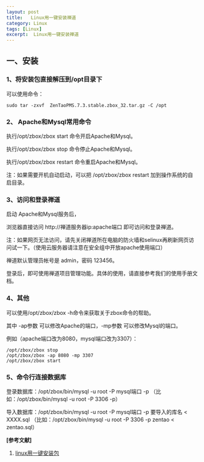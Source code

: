 ```yaml
---
layout: post
title:   Linux用一键安装禅道
category: Linux
tags: [Linux]
excerpt:  Linux用一键安装禅道
---
```

	
## 一、安装 ##

### 1、将安装包直接解压到/opt目录下 ###

可以使用命令： 

	sudo tar -zxvf  ZenTaoPMS.7.3.stable.zbox_32.tar.gz -C /opt

### 2、 Apache和Mysql常用命令 ###

执行/opt/zbox/zbox start 命令开启Apache和Mysql。

执行/opt/zbox/zbox stop 命令停止Apache和Mysql。

执行/opt/zbox/zbox restart 命令重启Apache和Mysql。

注：如果需要开机自动启动，可以把 /opt/zbox/zbox restart 加到操作系统的自启目录。

### 3、访问和登录禅道 ###

启动 Apache和Mysql服务后，

浏览器直接访问 http://禅道服务器ip:apache端口 即可访问和登录禅道。

注：如果网页无法访问，请先关闭禅道所在电脑的防火墙和selinux再刷新网页访问试一下。（使用云服务器请注意在安全组中开放apache使用端口）

禅道默认管理员帐号是 admin，密码 123456。

登录后，即可使用禅道项目管理功能。具体的使用，请直接参考我们的使用手册文档。

### 4、其他 ###

可以使用/opt/zbox/zbox -h命令来获取关于zbox命令的帮助。

其中 -ap参数 可以修改Apache的端口，-mp参数 可以修改Mysql的端口。

例如（apache端口改为8080，mysql端口改为3307）：

	/opt/zbox/zbox stop	
	/opt/zbox/zbox -ap 8080 -mp 3307	
	/opt/zbox/zbox start

### 5、命令行连接数据库 ###

登录数据库：/opt/zbox/bin/mysql -u root -P mysql端口 -p  （比如：/opt/zbox/bin/mysql -u root -P 3306 -p）

导入数据库：/opt/zbox/bin/mysql -u root -P mysql端口 -p 要导入的库名 < XXXX.sql （比如：/opt/zbox/bin/mysql -u root -P 3306 -p zentao < zentao.sql）


**[参考文献]**

1. [linux用一键安装包](https://www.zentao.net/book/zentaopmshelp/90.html "linux用一键安装包")



